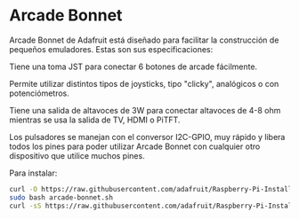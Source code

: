 <!--
---
name: Arcade Bonnet
class: board
type: io
formfactor: pHAT
manufacturer: Adafruit
description: Connect joystick, buttons and speakers to your Pi
url: https://learn.adafruit.com/adafruit-arcade-bonnet-for-raspberry-pi
buy: https://www.adafruit.com/products/3422
image: adafruit-arcade-bonnet.png
pincount: 40
eeprom: no
power:
  '1':
  '2':
ground:
  '6':
  '9':
  '14':
  '20':
  '30':
  '34':
  '39':
  '25':
pin:
  '3':
    mode: i2c
  '5':
    mode: i2c
  '12':
    name: I2S Clk
  '35':
    name: I2S FS
  '40':
    name: I2S Dout
i2c:
  '0x26':
    name: MCP23017
    device: MCP23017   
-->
# Arcade Bonnet

Arcade Bonnet de Adafruit está diseñado para facilitar la construcción de pequeños emuladores. Estas son sus especificaciones:

Tiene una toma JST para conectar 6 botones de arcade fácilmente.

Permite utilizar distintos tipos de joysticks, tipo "clicky", analógicos o con potenciómetros.

Tiene una salida de altavoces de 3W para conectar altavoces de 4-8  ohm mientras se usa la salida de TV, HDMI o PiTFT.

Los pulsadores se manejan con el conversor I2C-GPIO, muy rápido y libera todos los pines para poder utilizar Arcade Bonnet con cualquier otro dispositivo que utilice muchos  pines.

Para instalar:

```bash
curl -O https://raw.githubusercontent.com/adafruit/Raspberry-Pi-Installer-Scripts/master/arcade-bonnet.sh
sudo bash arcade-bonnet.sh
curl -sS https://raw.githubusercontent.com/adafruit/Raspberry-Pi-Installer-Scripts/master/i2samp.sh | bash
```
